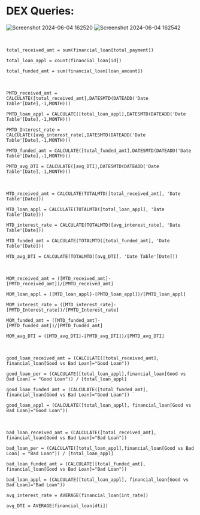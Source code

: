 # DEX Queries:

![Screenshot 2024-06-04 162520](https://github.com/Manish7272/Bank-Loan-Analysis----Power-Bi-Dashboard----Finance-Domain/assets/71213166/b83cfcf1-0d80-4739-bda9-56d6e078dfbe)
![Screenshot 2024-06-04 162542](https://github.com/Manish7272/Bank-Loan-Analysis----Power-Bi-Dashboard----Finance-Domain/assets/71213166/821dc6cd-16bf-4747-8a3b-c78f4d899f6a)

<br>
    
    total_received_amt = sum(financial_loan[total_payment])
    
    total_loan_appl = count(financial_loan[id])
    
    total_funded_amt = sum(financial_loan[loan_amount])
    
<br>
    
    PMTD_received_amt = CALCULATE([total_received_amt],DATESMTD(DATEADD('Date Table'[Date],-1,MONTH)))
    
    PMTD_loan_appl = CALCULATE([total_loan_appl],DATESMTD(DATEADD('Date Table'[Date],-1,MONTH)))
    
    PMTD_Interest_rate = CALCULATE([avg_interest_rate],DATESMTD(DATEADD('Date Table'[Date],-1,MONTH)))
    
    PMTD_funded_amt = CALCULATE([total_funded_amt],DATESMTD(DATEADD('Date Table'[Date],-1,MONTH)))
    
    PMTD_avg_DTI = CALCULATE([avg_DTI],DATESMTD(DATEADD('Date Table'[Date],-1,MONTH)))
    
<br>
    
    MTD_received_amt = CALCULATE(TOTALMTD([total_received_amt], 'Date Table'[Date]))
    
    MTD_loan_appl = CALCULATE(TOTALMTD([total_loan_appl], 'Date Table'[Date]))
    
    MTD_interest_rate = CALCULATE(TOTALMTD([avg_interest_rate], 'Date Table'[Date]))
    
    MTD_funded_amt = CALCULATE(TOTALMTD([total_funded_amt], 'Date Table'[Date]))
    
    MTD_avg_DTI = CALCULATE(TOTALMTD([avg_DTI], 'Date Table'[Date]))
    
<br>
    
    MOM_received_amt = ([MTD_received_amt]-[PMTD_received_amt])/[PMTD_received_amt]
    
    MOM_loan_appl = ([MTD_loan_appl]-[PMTD_loan_appl])/[PMTD_loan_appl]
    
    MOM_interest_rate = ([MTD_interest_rate]-[PMTD_Interest_rate])/[PMTD_Interest_rate]
    
    MOM_funded_amt = ([MTD_funded_amt]-[PMTD_funded_amt])/[PMTD_funded_amt]
    
    MOM_avg_DTI = ([MTD_avg_DTI]-[PMTD_avg_DTI])/[PMTD_avg_DTI]
    
<br>
    
    good_loan_received_amt = (CALCULATE([total_received_amt], financial_loan[Good vs Bad Loan]="Good Loan"))
    
    good_loan_per = (CALCULATE([total_loan_appl],financial_loan[Good vs Bad Loan] = "Good Loan")) / [total_loan_appl]
    
    good_loan_funded_amt = (CALCULATE([total_funded_amt], financial_loan[Good vs Bad Loan]="Good Loan"))
    
    good_loan_appl = (CALCULATE([total_loan_appl], financial_loan[Good vs Bad Loan]="Good Loan"))
    
<br>
    
    bad_loan_received_amt = (CALCULATE([total_received_amt], financial_loan[Good vs Bad Loan]="Bad Loan"))
    
    bad_loan_per = (CALCULATE([total_loan_appl],financial_loan[Good vs Bad Loan] = "Bad Loan")) / [total_loan_appl]
    
    bad_loan_funded_amt = (CALCULATE([total_funded_amt], financial_loan[Good vs Bad Loan]="Bad Loan"))
    
    bad_loan_appl = (CALCULATE([total_loan_appl], financial_loan[Good vs Bad Loan]="Bad Loan"))
    
    avg_interest_rate = AVERAGE(financial_loan[int_rate])
    
    avg_DTI = AVERAGE(financial_loan[dti])
